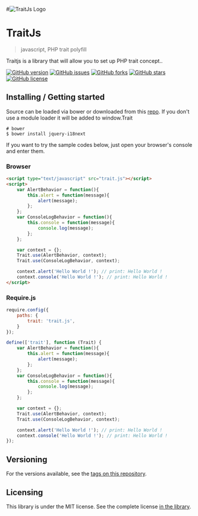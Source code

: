 #![TraitJs Logo](./images/logo.png)

# TraitJs
> javascript, PHP trait polyfill

Traitjs is a library that will allow you to set up PHP trait concept..

[![GitHub version](https://badge.fury.io/gh/CedrickOka%2Ftraitjs.svg)](https://badge.fury.io/gh/CedrickOka%2Ftraitjs)
[![GitHub issues](https://img.shields.io/github/issues/CedrickOka/traitjs.svg)](https://img.shields.io/github/issues/CedrickOka/traitjs.svg)
[![GitHub forks](https://img.shields.io/github/forks/CedrickOka/traitjs.svg)](https://img.shields.io/github/forks/CedrickOka/traitjs.svg)
[![GitHub stars](https://img.shields.io/github/stars/CedrickOka/traitjs.svg)](https://github.com/CedrickOka/traitjs/stargazers)
[![GitHub license](https://img.shields.io/github/license/CedrickOka/traitjs.svg)](https://github.com/CedrickOka/traitjs/blob/master/LICENSE)

## Installing / Getting started

Source can be loaded via bower or downloaded from this [repo](https://github.com/CedrickOka/traitjs).
If you don't use a module loader it will be added to window.Trait

```
# bower
$ bower install jquery-i18next
```

If you want to try the sample codes below, just open your browser's console and enter them.

### Browser

```html
<script type="text/javascript" src="trait.js"></script>
<script>
    var AlertBehavior = function(){
        this.alert = function(message){
            alert(message);
        };
    };
    var ConsoleLogBehavior = function(){
        this.console = function(message){
            console.log(message);
        };
    };

    var context = {};
    Trait.use(AlertBehavior, context);
    Trait.use(ConsoleLogBehavior, context);

    context.alert('Hello World !'); // print: Hello World !
    context.console('Hello World !'); // print: Hello World !
</script>
```

### Require.js

```javascript
require.config({
	paths: {
		trait: 'trait.js',
	}
});

define(['trait'], function (Trait) {
    var AlertBehavior = function(){
        this.alert = function(message){
            alert(message);
        };
    };
    var ConsoleLogBehavior = function(){
        this.console = function(message){
            console.log(message);
        };
    };

    var context = {};
    Trait.use(AlertBehavior, context);
    Trait.use(ConsoleLogBehavior, context);

    context.alert('Hello World !'); // print: Hello World !
    context.console('Hello World !'); // print: Hello World !
});
```

## Versioning

For the versions available, see the [tags on this repository](/tags).

## Licensing

This library is under the MIT license. See the complete license [in the library](LICENSE).
